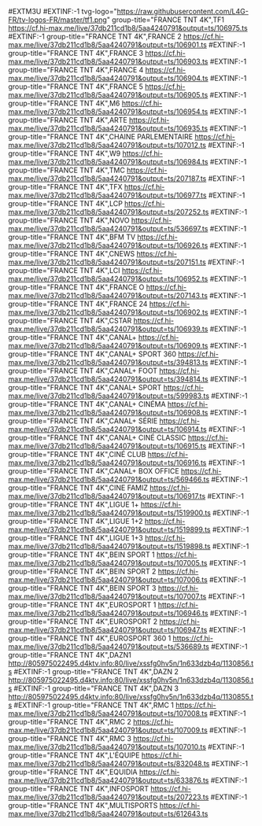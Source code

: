 #EXTM3U
#EXTINF:-1 tvg-logo="https://raw.githubusercontent.com/L4G-FR/tv-logos-FR/master/tf1.png" group-title="FRANCE TNT 4K",TF1
https://cf.hi-max.me/live/37db211cd1b8/5aa4240791&output=ts/106975.ts
#EXTINF:-1 group-title="FRANCE TNT 4K",FRANCE 2
https://cf.hi-max.me/live/37db211cd1b8/5aa4240791&output=ts/106901.ts
#EXTINF:-1 group-title="FRANCE TNT 4K",FRANCE 3
https://cf.hi-max.me/live/37db211cd1b8/5aa4240791&output=ts/106903.ts
#EXTINF:-1 group-title="FRANCE TNT 4K",FRANCE 4
https://cf.hi-max.me/live/37db211cd1b8/5aa4240791&output=ts/106904.ts
#EXTINF:-1 group-title="FRANCE TNT 4K",FRANCE 5
https://cf.hi-max.me/live/37db211cd1b8/5aa4240791&output=ts/106905.ts
#EXTINF:-1 group-title="FRANCE TNT 4K",M6
https://cf.hi-max.me/live/37db211cd1b8/5aa4240791&output=ts/106954.ts
#EXTINF:-1 group-title="FRANCE TNT 4K",ARTE
https://cf.hi-max.me/live/37db211cd1b8/5aa4240791&output=ts/106935.ts
#EXTINF:-1 group-title="FRANCE TNT 4K",CHAINE PARLEMENTAIRE
https://cf.hi-max.me/live/37db211cd1b8/5aa4240791&output=ts/107012.ts
#EXTINF:-1 group-title="FRANCE TNT 4K",W9
https://cf.hi-max.me/live/37db211cd1b8/5aa4240791&output=ts/106984.ts
#EXTINF:-1 group-title="FRANCE TNT 4K",TMC
https://cf.hi-max.me/live/37db211cd1b8/5aa4240791&output=ts/207187.ts
#EXTINF:-1 group-title="FRANCE TNT 4K",TFX
https://cf.hi-max.me/live/37db211cd1b8/5aa4240791&output=ts/106977.ts
#EXTINF:-1 group-title="FRANCE TNT 4K",LCP
https://cf.hi-max.me/live/37db211cd1b8/5aa4240791&output=ts/207252.ts
#EXTINF:-1 group-title="FRANCE TNT 4K",NOVO
https://cf.hi-max.me/live/37db211cd1b8/5aa4240791&output=ts/536697.ts
#EXTINF:-1 group-title="FRANCE TNT 4K",BFM TV
https://cf.hi-max.me/live/37db211cd1b8/5aa4240791&output=ts/106926.ts
#EXTINF:-1 group-title="FRANCE TNT 4K",CNEWS
https://cf.hi-max.me/live/37db211cd1b8/5aa4240791&output=ts/207151.ts
#EXTINF:-1 group-title="FRANCE TNT 4K",LCI
https://cf.hi-max.me/live/37db211cd1b8/5aa4240791&output=ts/106952.ts
#EXTINF:-1 group-title="FRANCE TNT 4K",FRANCE O
https://cf.hi-max.me/live/37db211cd1b8/5aa4240791&output=ts/207143.ts
#EXTINF:-1 group-title="FRANCE TNT 4K",FRANCE 24
https://cf.hi-max.me/live/37db211cd1b8/5aa4240791&output=ts/106902.ts
#EXTINF:-1 group-title="FRANCE TNT 4K",CSTAR
https://cf.hi-max.me/live/37db211cd1b8/5aa4240791&output=ts/106939.ts
#EXTINF:-1 group-title="FRANCE TNT 4K",CANAL+
https://cf.hi-max.me/live/37db211cd1b8/5aa4240791&output=ts/106909.ts
#EXTINF:-1 group-title="FRANCE TNT 4K",CANAL+ SPORT 360
https://cf.hi-max.me/live/37db211cd1b8/5aa4240791&output=ts/394813.ts
#EXTINF:-1 group-title="FRANCE TNT 4K",CANAL+ FOOT
https://cf.hi-max.me/live/37db211cd1b8/5aa4240791&output=ts/394814.ts
#EXTINF:-1 group-title="FRANCE TNT 4K",CANAL+ SPORT
https://cf.hi-max.me/live/37db211cd1b8/5aa4240791&output=ts/599983.ts
#EXTINF:-1 group-title="FRANCE TNT 4K",CANAL+ CINÉMA
https://cf.hi-max.me/live/37db211cd1b8/5aa4240791&output=ts/106908.ts
#EXTINF:-1 group-title="FRANCE TNT 4K",CANAL+ SÉRIE
https://cf.hi-max.me/live/37db211cd1b8/5aa4240791&output=ts/106914.ts
#EXTINF:-1 group-title="FRANCE TNT 4K",CANAL+ CINÉ CLASSIC
https://cf.hi-max.me/live/37db211cd1b8/5aa4240791&output=ts/106915.ts
#EXTINF:-1 group-title="FRANCE TNT 4K",CINÉ CLUB
https://cf.hi-max.me/live/37db211cd1b8/5aa4240791&output=ts/106916.ts
#EXTINF:-1 group-title="FRANCE TNT 4K",CANAL+ BOX OFFICE
https://cf.hi-max.me/live/37db211cd1b8/5aa4240791&output=ts/569466.ts
#EXTINF:-1 group-title="FRANCE TNT 4K",CINE FAMIZ
https://cf.hi-max.me/live/37db211cd1b8/5aa4240791&output=ts/106917.ts
#EXTINF:-1 group-title="FRANCE TNT 4K",LIGUE 1+
https://cf.hi-max.me/live/37db211cd1b8/5aa4240791&output=ts/1519900.ts
#EXTINF:-1 group-title="FRANCE TNT 4K",LIGUE 1+2
https://cf.hi-max.me/live/37db211cd1b8/5aa4240791&output=ts/1519899.ts
#EXTINF:-1 group-title="FRANCE TNT 4K",LIGUE 1+3
https://cf.hi-max.me/live/37db211cd1b8/5aa4240791&output=ts/1519898.ts
#EXTINF:-1 group-title="FRANCE TNT 4K",BEIN SPORT 1
https://cf.hi-max.me/live/37db211cd1b8/5aa4240791&output=ts/107005.ts
#EXTINF:-1 group-title="FRANCE TNT 4K",BEIN SPORT 2
https://cf.hi-max.me/live/37db211cd1b8/5aa4240791&output=ts/107006.ts
#EXTINF:-1 group-title="FRANCE TNT 4K",BEIN SPORT 3
https://cf.hi-max.me/live/37db211cd1b8/5aa4240791&output=ts/107007.ts
#EXTINF:-1 group-title="FRANCE TNT 4K",EUROSPORT 1
https://cf.hi-max.me/live/37db211cd1b8/5aa4240791&output=ts/106946.ts
#EXTINF:-1 group-title="FRANCE TNT 4K",EUROSPORT 2
https://cf.hi-max.me/live/37db211cd1b8/5aa4240791&output=ts/106947.ts
#EXTINF:-1 group-title="FRANCE TNT 4K",EUROSPORT 360 1
https://cf.hi-max.me/live/37db211cd1b8/5aa4240791&output=ts/536689.ts
#EXTINF:-1 group-title="FRANCE TNT 4K",DAZN1
http://805975022495.d4ktv.info:80/live/xssfg0hv5n/1n633dzb4q/1130856.ts
#EXTINF:-1 group-title="FRANCE TNT 4K",DAZN 2
http://805975022495.d4ktv.info:80/live/xssfg0hv5n/1n633dzb4q/1130856.ts
#EXTINF:-1 group-title="FRANCE TNT 4K",DAZN 3
http://805975022495.d4ktv.info:80/live/xssfg0hv5n/1n633dzb4q/1130855.ts
#EXTINF:-1 group-title="FRANCE TNT 4K",RMC 1
https://cf.hi-max.me/live/37db211cd1b8/5aa4240791&output=ts/107008.ts
#EXTINF:-1 group-title="FRANCE TNT 4K",RMC 2
https://cf.hi-max.me/live/37db211cd1b8/5aa4240791&output=ts/107009.ts
#EXTINF:-1 group-title="FRANCE TNT 4K",RMC 3
https://cf.hi-max.me/live/37db211cd1b8/5aa4240791&output=ts/107010.ts
#EXTINF:-1 group-title="FRANCE TNT 4K",L'ÉQUIPE
https://cf.hi-max.me/live/37db211cd1b8/5aa4240791&output=ts/832048.ts
#EXTINF:-1 group-title="FRANCE TNT 4K",EQUIDIA
https://cf.hi-max.me/live/37db211cd1b8/5aa4240791&output=ts/633876.ts
#EXTINF:-1 group-title="FRANCE TNT 4K",INFOSPORT
https://cf.hi-max.me/live/37db211cd1b8/5aa4240791&output=ts/207223.ts
#EXTINF:-1 group-title="FRANCE TNT 4K",MULTISPORTS
https://cf.hi-max.me/live/37db211cd1b8/5aa4240791&output=ts/612643.ts
